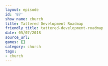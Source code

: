 ```yaml
---
layout: episode
id: '87'
show_name: church
title: Tattered Development Roadmap
friendly_title: tattered-development-roadmap
date: 05/07/2018
source_url: 
games: []
category: church
tags:
- church
---
```

